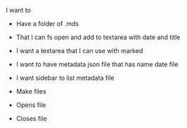 I want to 

* Have a folder of .mds
* That I can fs open and add to textarea with date and title
* I want a textarea that I can use with marked 


* I want to have metadata json file that has name date file
* I want sidebar to list metadata file
* Make files
* Opens file
* Closes file           